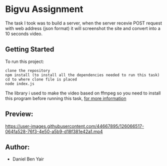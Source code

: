 # Bigvu Assignment

The task I took was to build a server, when the server recevie POST request with web address (json format)
it will screenshot the site and convert into a 10 seconds video.

## Getting Started

To run this project:

```
clone the repository  
npm install (to install all the dependencies needed to run this task)
cd to where clone file is placed
node index.js
```
The library i used to make the video based on ffmpeg so you need to install this program before running this task, <a href="http://ffmpeg.org/">for more information </a>


## Preview:

https://user-images.githubusercontent.com/44667895/126066517-064fa528-76f3-4e50-a5b9-d18f381e42a1.mp4


## Author:

* Daniel Ben Yair
